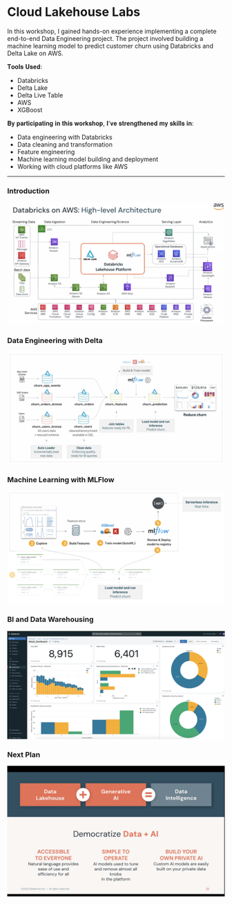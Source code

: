 # Cloud Lakehouse Labs
In this workshop, I gained hands-on experience implementing a complete end-to-end Data Engineering project. The project involved building a machine learning model to predict customer churn using Databricks and Delta Lake on AWS.

𝐓𝐨𝐨𝐥𝐬 𝐔𝐬𝐞𝐝:
- Databricks
- Delta Lake
- Delta Live Table
- AWS
- XGBoost

𝐁𝐲 𝐩𝐚𝐫𝐭𝐢𝐜𝐢𝐩𝐚𝐭𝐢𝐧𝐠 𝐢𝐧 𝐭𝐡𝐢𝐬 𝐰𝐨𝐫𝐤𝐬𝐡𝐨𝐩, 𝐈'𝐯𝐞 𝐬𝐭𝐫𝐞𝐧𝐠𝐭𝐡𝐞𝐧𝐞𝐝 𝐦𝐲 𝐬𝐤𝐢𝐥𝐥𝐬 𝐢𝐧:
- Data engineering with Databricks
- Data cleaning and transformation
- Feature engineering
- Machine learning model building and deployment
- Working with cloud platforms like AWS

_______

###  Introduction 

![architecture](images/tools.png)


###  Data Engineering with Delta 

![dataEng](images/dataEng.png)

###  Machine Learning with MLFlow

![ml](images/ml.png)

###   BI and Data Warehousing

![dashboard](images/dashboard.png)

### Next Plan

![GenAI](images/next%20goal.png)

